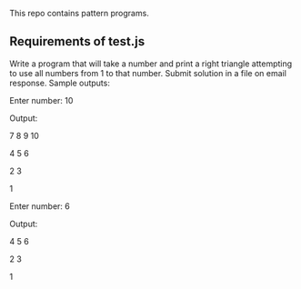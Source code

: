 This repo contains pattern programs. 

<h2> Requirements of test.js</h2>

Write a program that will take a number and print a right triangle attempting to use all numbers
from 1 to that number. Submit solution in a file on email response.
Sample outputs:

Enter number: 10

Output:

7 8 9 10

4 5 6

2 3

1

Enter number: 6

Output:

4 5 6

2 3

1
